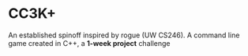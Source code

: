 # CC3K+
An established spinoff inspired by rogue (UW CS246).
A command line game created in C++, a **1-week project** challenge
